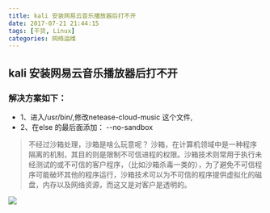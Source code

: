 ```yaml
---
title: kali 安装网易云音乐播放器后打不开
date: 2017-07-21 21:44:15
tags: [干货, Linux]
categories: 网络运维
---
```

## kali 安装网易云音乐播放器后打不开

### 解决方案如下：
+ 1、进入/usr/bin/,修改netease-cloud-music 这个文件,
+ 2、在else 的最后面添加： --no-sandbox

> 不经过沙箱处理，沙箱是啥么玩意呢？
沙箱，在计算机领域中是一种程序隔离的机制，其目的则是限制不可信进程的权限。沙箱技术则常用于执行未经测试的或不可信的客户程序，（比如沙箱杀毒一类的），为了避免不可信程序可能破坏其他的程序运行，沙箱技术可以为不可信的程序提供虚拟化的磁盘，内存以及网络资源，而这又是对客户是透明的。

![](1499951341301029825.png)
